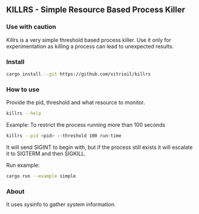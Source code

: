 ## KILLRS - Simple Resource Based Process Killer
### Use with caution
Killrs is a very simple threshold based process killer. Use it only for experimentation as killing a process can lead to unexpected results.

### Install
```bash
cargo install --git https://github.com/vitrioil/killrs
```

### How to use
Provide the pid, threshold and what resource to monitor.
```bash
killrs --help
```

Example:
To restrict the process running more than 100 seconds
```bash
killrs --pid <pid> --threshold 100 run-time
```

It will send SIGINT to begin with, but if the process still exists it will escalate it to SIGTERM and then SIGKILL.

Run example:
```bash
cargo run --example simple
```

### About
It uses sysinfo to gather system information.